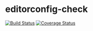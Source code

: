 # editorconfig-check
[![Build Status](http://img.shields.io/travis/stephengroat/editorconfig-check.svg)](https://travis-ci.org/stephengroat/editorconfig-check)
[![Coverage Status](https://coveralls.io/repos/github/stephengroat/editorconfig-check/badge.svg?branch=master)](https://coveralls.io/github/stephengroat/editorconfig-check?branch=master)
